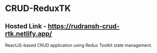# CRUD-ReduxTK

## Hosted Link - https://rudransh-crud-rtk.netlify.app/

ReactJS-based CRUD application using Redux Toolkit state
management.
